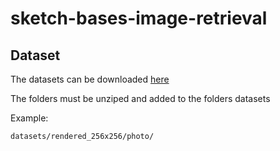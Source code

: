 # sketch-bases-image-retrieval

## Dataset

The datasets can be downloaded [here](https://sketchy.eye.gatech.edu/)

The folders must be unziped and added to the folders datasets

Example:

```datasets/rendered_256x256/photo/```